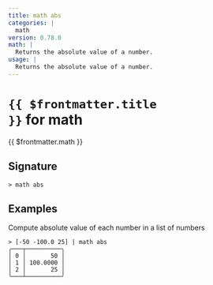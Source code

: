 ```yaml
---
title: math abs
categories: |
  math
version: 0.78.0
math: |
  Returns the absolute value of a number.
usage: |
  Returns the absolute value of a number.
---
```


# <code>{{ $frontmatter.title }}</code> for math

<div class='command-title'>{{ $frontmatter.math }}</div>

## Signature

```> math abs ```

## Examples

Compute absolute value of each number in a list of numbers
```shell
> [-50 -100.0 25] | math abs
╭───┬──────────╮
│ 0 │       50 │
│ 1 │ 100.0000 │
│ 2 │       25 │
╰───┴──────────╯

```
